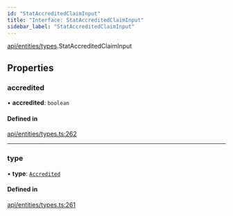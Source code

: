 ```yaml
---
id: "StatAccreditedClaimInput"
title: "Interface: StatAccreditedClaimInput"
sidebar_label: "StatAccreditedClaimInput"
---
```


[api/entities/types](../../../../../modules/API/Entities/Types/Types.md).StatAccreditedClaimInput

## Properties

### accredited

• **accredited**: `boolean`

#### Defined in

[api/entities/types.ts:262](https://github.com/PolymeshAssociation/polymesh-sdk/blob/fbf6882d0/src/api/entities/types.ts#L262)

___

### type

• **type**: [`Accredited`](../../../../../enums/API/Entities/Types/ClaimType/ClaimType.md#accredited)

#### Defined in

[api/entities/types.ts:261](https://github.com/PolymeshAssociation/polymesh-sdk/blob/fbf6882d0/src/api/entities/types.ts#L261)
